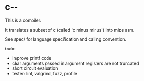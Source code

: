 # c--

This is a compiler.

It translates a subset of c (called 'c minus minus') into mips asm.

See spec/ for language specification and calling convention.


todo:

- improve printf code
- char arguments passed in argument registers are not truncated
- short circuit evaluation
- tester: lint, valgrind, fuzz, profile
